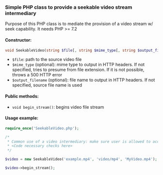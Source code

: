 ### Simple PHP class to provide a seekable video stream intermediary

Purpose of this PHP class is to mediate the provision of a video stream w/ seek capability. It needs PHP >= 7.2

#### Constructor:
```php
void SeekableVideo(string $file[, string $mime_type[, string $output_filename]]);
```
* `$file`: path to the source video file
* `$mime_type` (optional): mime type to output in HTTP headers. If not specified, tries to presume from file extension. If it is not possible, throws a 500 HTTP error
* `$output_filename` (optional): file name to output in HTTP headers. If not specified, source file name is used

#### Public methods:
* `void begin_stream()`: begins video file stream

#### Usage example:

```php
require_once('SeekableVideo.php');

/*
 * Common use of a video intermediary: make sure user is allowed to access this video.
 * <Code necessary checks here>
 */

$video = new SeekableVideo('example.mp4', 'video/mp4', 'MyVideo.mp4');

$video->begin_stream();
```
